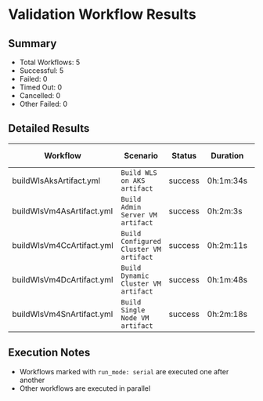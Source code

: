 # Validation Workflow Results

## Summary
- Total Workflows: 5
- Successful: 5
- Failed: 0
- Timed Out: 0
- Cancelled: 0
- Other Failed: 0

## Detailed Results

| Workflow | Scenario | Status | Duration | Run URL |
|----------|----------|---------|-----------|----------|
| buildWlsAksArtifact.yml | `Build WLS on AKS artifact` | success | 0h:1m:34s | [View Run](https://github.com/azure-javaee/weblogic-azure/actions/runs/18609688899) |
| buildWlsVm4AsArtifact.yml | `Build Admin Server VM artifact` | success | 0h:2m:3s | [View Run](https://github.com/azure-javaee/weblogic-azure/actions/runs/18609690255) |
| buildWlsVm4CcArtifact.yml | `Build Configured Cluster VM artifact` | success | 0h:2m:11s | [View Run](https://github.com/azure-javaee/weblogic-azure/actions/runs/18609691639) |
| buildWlsVm4DcArtifact.yml | `Build Dynamic Cluster VM artifact` | success | 0h:1m:48s | [View Run](https://github.com/azure-javaee/weblogic-azure/actions/runs/18609692989) |
| buildWlsVm4SnArtifact.yml | `Build Single Node VM artifact` | success | 0h:2m:18s | [View Run](https://github.com/azure-javaee/weblogic-azure/actions/runs/18609694310) |


## Execution Notes
- Workflows marked with `run_mode: serial` are executed one after another
- Other workflows are executed in parallel
